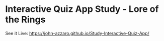 # Interactive Quiz App Study - Lore of the Rings

See it Live: https://john-azzaro.github.io/Study-Interactive-Quiz-App/

